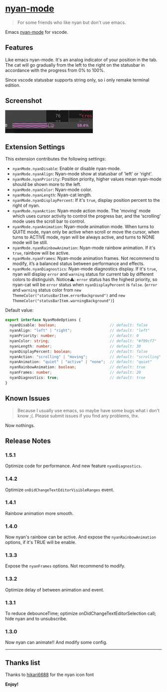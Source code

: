 # [nyan-mode](https://github.com/zakudriver/nyan-mode-vscode)


>For some friends who like nyan but don't use emacs.

Emacs [nyan-mode](https://github.com/TeMPOraL/nyan-mode) for vscode.

## Features

Like emacs nyan-mode. It's an analog indicator of your position in the tab. The cat will go gradually from the left to the right on the statusbar in accordance with the progress from 0% to 100%.

Since vscode statusbar supports string only, so i only remake terminal edition.


## Screenshot

![image](screenshot.gif)

## Extension Settings

This extension contributes the following settings:

* `nyanMode.nyanDisable`: Enable or disable nyan-mode.
* `nyanMode.nyanAlign`: Nyan-mode show at statusbar of 'left' or 'right'.
* `nyanMode.nyanPriority`: Position priority, higher values mean nyan-mode should be shown more to the left.
* `nyanMode.nyanColor`: Nyan-mode color.
* `nyanMode.nyanLength`: Nyan-cat length.
* `nyanMode.nyanDisplayPercent`: If it's `true`, display position percent to the right of nyan.
* `nyanMode.nyanAction`: Nyan-mode action mode. The 'moving' mode which uses cursor activity to control the progress bar, and the ‘scrolling’ mode uses the scroll bar to control. 
* `nyanMode.nyanAnimation`: Nyan-mode animation mode. When turns to QUITE mode, nyan only be active when scroll or move the cursor, when turns to ACTIVE mode, nyan will be always active, and turns to NONE mode will be still.
* `nyanMode.nyanRainbowAnimation`: Nyan-mode rainbow animation. If it's `true`, rainbow will be active.
* `nyanMode.nyanFrames`: Nyan-mode animation frames. Not recommend to modify, it’s a balanced status between performance and effects.
* `nyanMode.nyanDiagnostics`: Nyan-mode diagnostics display. If it's `true`, nyan will display `error` and `warning` status for current tab by different colors to distinguish. Notice⚠️: `error` status has the highest priority, so nyan-cat will be `error` status when `nyanDisplayPercent` is `false`. (`error` and `warning` status color from `new ThemeColor("statusBarItem.errorBackground")` and `new ThemeColor("statusBarItem.warningBackground")`)

Default value:
```typescript
export interface NyanModeOptions {
  nyanDisable: boolean;                        // default: false
  nyanAlign: "left" | "right";                 // default: "left"
  nyanPriority: number;                        // default: 0
  nyanColor: string;                           // default: "#f99cf7"
  nyanLength: number;                          // default: 30
  nyanDisplayPercent: boolean;                 // default: false
  nyanAction: "scrolling" | "moving";          // default: "scrolling"
  nyanAnimation: "quiet" | "active" | "none";  // default: "quiet"
  nyanRainbowAnimation: boolean;               // default: true
  nyanFrames: number;                          // default: 20
  nyanDiagnostics: true;                       // default: true
}
```

## Known Issues

>Because I usually use emacs, so maybe have some bugs what i don't know ;(. Please submit issues if you find any problems, thx.

Now nothings.

## Release Notes

### 1.5.1

Optimize code for performance. And new feature `nyanDiagnostics`.

### 1.4.2

Optimize `onDidChangeTextEditorVisibleRanges` event.

### 1.4.1

Rainbow animation more smooth.

### 1.4.0

Now nyan's rainbow can be active. And expose the `nyanRainbowAnimation` options, if it's TRUE will be enable.

### 1.3.3

Expose the `nyanFrames` options. Not recommend to modify.

### 1.3.2

Optimize delay of between animation and event. 

### 1.3.1

To reduce debounceTime; optimize onDidChangeTextEditorSelection call; hide nyan and to unsubscribe.

### 1.3.0

Now nyan can animate!! And modify some config.

---

## Thanks list

Thanks to [hikari6688](https://github.com/hikari6688) for the nyan icon font

**Enjoy!**
